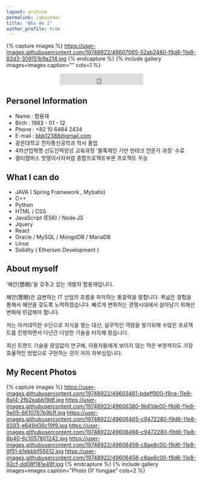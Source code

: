 ```yaml
---
layout: archive
permalink: /aboutme/
title: "Who Am I"
author_profile: true
---
```

    
{% capture images %}
    https://user-images.githubusercontent.com/19748922/49607065-52ab2480-f9d8-11e8-82d3-309151b9a214.jpg
{% endcapture %}
{% include gallery images=images caption="" cols=1 %}

<center><iframe src="https://ghbtns.com/github-btn.html?user=hamyongjae&type=follow&count=true&size=large" frameborder="0" scrolling="0" width="220px" height="30px"></iframe></center>





## Personel Information

* Name : 함용재
* Birth : 1993 - 01 - 12
* Phone : +82 10 6484 2434
* E-mail : bbb12388@gmail.com
* 광운대학교 전자통신공학과 학사 졸업
* 4차산업혁명 선도인력양성 교육과정 '블록체인 기반 핀테크 전문가 과정' 수료
* 멀티캠퍼스 멋쟁이사자처럼 종합프로젝트부문 프로젝트 우승





## What I can do

* JAVA ( Spring Framework , Mybatis)
* C++
* Python
* HTML / CSS
* JavaScript (ES6) / Node.JS
* Jquery
* React
* Oracle / MySQL / MongoDB / MariaDB
* Linux
* Solidity ( Etherium Development ) 





## About myself

‘혜안(慧眼)’을 갖추고 있는 개발자 함용재입니다.

혜안(慧眼)은 급변하는 IT 산업의 흐름을 파악하는 통찰력을 말합니다. 폭넓은 경험을 통해서 혜안을 갖도록 노력하였습니다. 빠르게 변화하는 경쟁시대에서 살아남기 위해선 변화에 민감해야 합니다. 

저는 아카데믹한 수단으로 지식을 쌓는 대신, 실무적인 역량을 쌓기위해 수많은 프로젝트를 진행하면서 다년간 다양한 기술을 터득해 왔습니다.

최신 트랜드 기술을 끊임없이 연구해, 이용자들에게 보이지 않는 작은 부분까지도 가장 효율적인 방법으로 구현하는 것이 저의 자부심입니다.





## My Recent Photos

{% capture images %}
    https://user-images.githubusercontent.com/19748922/49603481-bdeff900-f9ce-11e8-8a14-2fb2eabb19df.jpg
    https://user-images.githubusercontent.com/19748922/49606380-9b61de00-f9d6-11e8-9e05-6610767b9b1f.jpg
    https://user-images.githubusercontent.com/19748922/49606465-c9472280-f9d6-11e8-8283-e649d36c19f9.jpg
    https://user-images.githubusercontent.com/19748922/49606466-c9472280-f9d6-11e8-8b40-6c1057801242.jpg
    https://user-images.githubusercontent.com/19748922/49606459-c8ae8c00-f9d6-11e8-9f51-b1ebbbf55612.jpg
    https://user-images.githubusercontent.com/19748922/49606458-c8ae8c00-f9d6-11e8-92cf-dd08f181e49f.jpg
{% endcapture %}
{% include gallery images=images caption="Photo Of Yongjae" cols=2 %}
